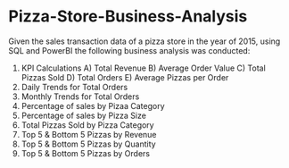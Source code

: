 # Pizza-Store-Business-Analysis

Given the sales transaction data of a pizza store in the year of 2015, using SQL and PowerBI the following business analysis was conducted:

1. KPI Calculations
     A) Total Revenue
     B) Average Order Value
     C) Total Pizzas Sold
     D) Total Orders
     E) Average Pizzas per Order
2.  Daily Trends for Total Orders
3.  Monthly Trends for Total Orders
4.  Percentage of sales by Pizaa Category
5.  Percentage of sales by Pizza Size
6.  Total Pizzas Sold by Pizza Category
7.  Top 5 & Bottom 5 Pizzas by Revenue
8.  Top 5 & Bottom 5 Pizzas by Quantity
9.  Top 5 & Bottom 5 Pizzas by Orders
